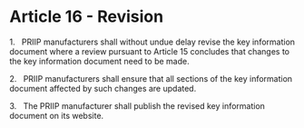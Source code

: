 # Article 16 - Revision


1.   PRIIP manufacturers shall without undue delay revise the key information document where a review pursuant to Article 15 concludes that changes to the key information document need to be made.

2.   PRIIP manufacturers shall ensure that all sections of the key information document affected by such changes are updated.

3.   The PRIIP manufacturer shall publish the revised key information document on its website.
